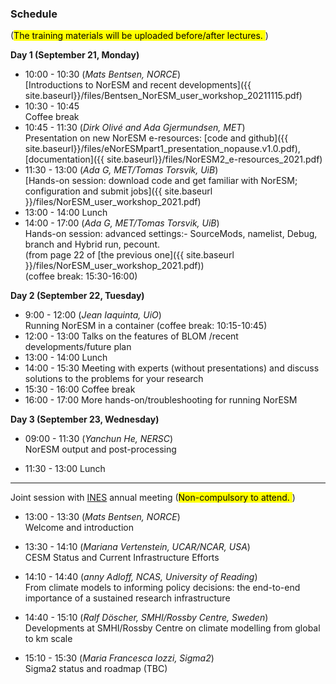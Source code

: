 ### Schedule
(<mark>The training materials will be uploaded before/after lectures. </mark>)

**Day 1 (September 21, Monday)**
- 10:00 - 10:30 
  (_Mats Bentsen, NORCE_) \
  [Introductions to NorESM and recent developments]({{ site.baseurl}}/files/Bentsen_NorESM_user_workshop_20211115.pdf)
- 10:30 - 10:45 \
  Coffee break  
- 10:45 - 11:30
  (_Dirk Olivé and Ada Gjermundsen, MET_) \
  Presentation on new NorESM e-resources: [code and github]({{ site.baseurl}}/files/eNorESMpart1_presentation_nopause.v1.0.pdf), [documentation]({{ site.baseurl}}/files/NorESM2_e-resources_2021.pdf)
- 11:30 - 13:00
  (_Ada G, MET/Tomas Torsvik, UiB_) \
  [Hands-on session: download code and get familiar with NorESM; configuration and submit jobs]({{ site.baseurl }}/files/NorESM_user_workshop_2021.pdf)
- 13:00 - 14:00
  Lunch
- 14:00 - 17:00
  (_Ada G, MET/Tomas Torsvik, UiB_) \
  Hands-on session: advanced settings:- SourceMods, namelist, Debug, branch and Hybrid run, pecount. \
  (from page 22 of [the previous one]({{ site.baseurl }}/files/NorESM_user_workshop_2021.pdf))\
  (coffee break: 15:30-16:00)

**Day 2 (September 22, Tuesday)**
- 9:00 - 12:00
  (_Jean Iaquinta, UiO_) \
  Running NorESM in a container (coffee break: 10:15-10:45)
- 12:00 - 13:00
  Talks on the features of BLOM /recent developments/future plan
- 13:00 - 14:00
  Lunch
- 14:00 - 15:30
  Meeting with experts (without presentations) and discuss solutions to the problems for your research
- 15:30 - 16:00
  Coffee break
- 16:00 - 17:00
  More hands-on/troubleshooting for running NorESM

**Day 3 (September 23, Wednesday)**
- 09:00 - 11:30
  (_Yanchun He, NERSC_) \
  NorESM output and post-processing

- 11:30 - 13:00
  Lunch

---
Joint session with [INES](https://www.ines.noresm.org) annual meeting (<mark>Non-compulsory to attend. </mark>)

- 13:00 - 13:30 (_Mats Bentsen, NORCE_)\
Welcome and introduction

- 13:30 - 14:10 (_Mariana Vertenstein, UCAR/NCAR, USA_) \
CESM Status and Current Infrastructure Efforts

- 14:10 - 14:40 (_anny Adloff, NCAS, University of Reading_) \
From climate models to informing policy decisions: the end-to-end importance of a sustained research infrastructure

- 14:40 - 15:10 (_Ralf Döscher, SMHI/Rossby Centre, Sweden_) \
Developments at SMHI/Rossby Centre on climate modelling from global to km scale

- 15:10 - 15:30 (_Maria Francesca Iozzi, Sigma2_) \
Sigma2 status and roadmap (TBC)
